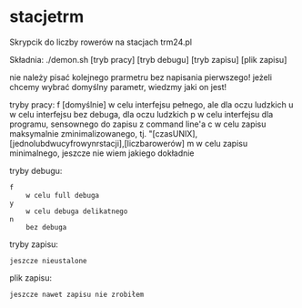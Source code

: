 stacjetrm
=========

Skrypcik do liczby rowerów na stacjach trm24.pl

Składnia:
./demon.sh [tryb pracy] [tryb debugu] [tryb zapisu] [plik zapisu]

nie należy pisać kolejnego prarmetru bez napisania pierwszego! 
jeżeli chcemy wybrać domyślny parametr, wiedzmy jaki on jest!

tryby pracy:
    f
        [domyślnie] w celu interfejsu pełnego, ale dla oczu ludzkich
    u
        w celu interfejsu bez debuga, dla oczu ludzkich
    p
        w celu interfejsu dla programu, sensownego do zapisu z command line'a 
    c
        w celu zapisu maksymalnie zminimalizowanego, tj. "[czasUNIX],[jednolubdwucyfrowynrstacji],[liczbarowerów]
    m
        w celu zapisu minimalnego, jeszcze nie wiem jakiego dokładnie

tryby debugu:
    
    f
        w celu full debuga
    y
        w celu debuga delikatnego
    n
        bez debuga

tryby zapisu:

    jeszcze nieustalone

plik zapisu:
    
    jeszcze nawet zapisu nie zrobiłem
